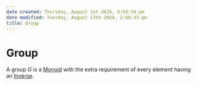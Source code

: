 ```yaml
---  
date created: Thursday, August 1st 2024, 6:52:34 pm  
date modified: Tuesday, August 13th 2024, 2:58:33 pm  
title: Group  
---  
```

# Group  
A group $G$ is a [Monoid](../Monoids/Monoid.md) with the extra requirement of every element having an [Inverse](../Inverse.md).  
